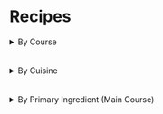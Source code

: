 # Recipes

<details>
    <summary>
        By Course
    </summary>

## Condiments

- [Perserved Lemons](Condiments/preserved_lemons.md)
- [Mtsvane Ajika](Condiments/mtsvane_ajika.md)

## Main Course

- [Borscht](Main_Course/borscht.md)
- [Kebabi](Main_Course/kebabi.md)
- [Mushroom Chashushuli](Main_Course/mushroom_chashushuli.md)

## Side Dishes

- [Mtsvane Lobios Salata](Side_Dish/mtsvane_lobios_salata.md)
- [Zizeli Bulgaruli Zizakis Salata](Side_Dish/ziteli_bulgaruli_zizakis_salata.md)

</details>
<br /><br />
<details>
    <summary>
        By Cuisine
    </summary>

## American

- [Perserved Lemons](Condiments/preserved_lemons.md)

## Georgian

- [Borscht](Main_Course/borscht.md)
- [Kebabi](Main_Course/kebabi.md)
- [Mtsvane Ajika](Condiments/mtsvane_ajika.md)
- [Mtsvane Lobios Salata](Side_Dish/mtsvane_lobios_salata.md)
- [Mushroom Chashushuli](Main_Course/mushroom_chashushuli.md)
- [Zizeli Bulgaruli Zizakis Salata](Side_Dish/ziteli_bulgaruli_zizakis_salata.md)

</details>
<br /><br />
<details>
    <summary>
        By Primary Ingredient (Main Course)
    </summary>

## Lamb

- [Kebabi](Main_Course/kebabi.md)

## Vegitarian

- [Borscht](Main_Course/borscht.md)
- [Mushroom Chashushuli](Main_Course/mushroom_chashushuli.md)

</details>
